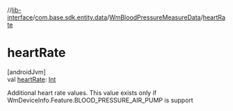 //[lib-interface](../../../index.md)/[com.base.sdk.entity.data](../index.md)/[WmBloodPressureMeasureData](index.md)/[heartRate](heart-rate.md)

# heartRate

[androidJvm]\
val [heartRate](heart-rate.md): [Int](https://kotlinlang.org/api/latest/jvm/stdlib/kotlin/-int/index.html)

Additional heart rate values. This value exists only if WmDeviceInfo.Feature.BLOOD_PRESSURE_AIR_PUMP is support
